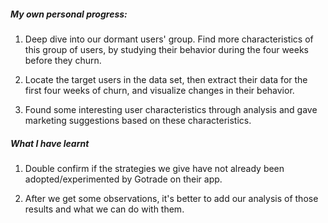 ##### My own personal progress:

1. Deep dive into our dormant users' group. Find more characteristics of this group of users, by studying their behavior during the four weeks before they churn.

2. Locate the target users in the data set, then extract their data for the first four weeks of churn, and visualize changes in their behavior.

3. Found some interesting user characteristics through analysis and gave marketing suggestions based on these characteristics.



##### What I have learnt

1. Double confirm if the strategies we give have not already been adopted/experimented by Gotrade on their app.
   
2. After we get some observations, it's better to add our analysis of those results and what we can do with them.
